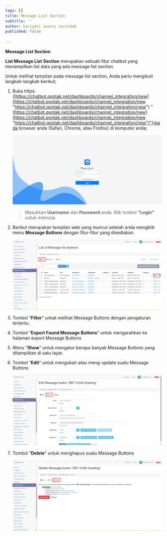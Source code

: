 ```yaml
---
tags: []
title: Message List Section
subtitle: ''
author: hariyati suarni nurindah
published: false

---
```

**Message List Section**

**List Message List** **Section** merupakan sebuah fitur chatbot yang menampilkan list data yang ada message list section.

Untuk melihat tampilan pada message list section, Anda perlu mengikuti langkah-langkah berikut;

1. Buka https: ([https://chatbot.qontak.net/dashboards/channel_integration/new](https://chatbot.qontak.net/dashboards/channel_integration/new "https://chatbot.qontak.net/dashboards/channel_integration/new") "[https://chatbot.qontak.net/dashboards/channel_integration/new](https://chatbot.qontak.net/dashboards/channel_integration/new "https://chatbot.qontak.net/dashboards/channel_integration/new")"))pada browser anda (Safari, Chrome, atau Firefox) di komputer anda;

   ![](/uploads/channell.PNG)

   > Masukkan **Username** dan **Password** anda. Klik tombol **“Login”** untuk memulai.
2. Berikut merupakan tampilan web yang muncul setelah anda mengklik menu **Message Buttons** dengan fitur-fitur yang disediakan.

   ![](/uploads/message-list-sections1.PNG)
3. Tombol “**Filter**” untuk melihat Message Buttons dengan pengaturan tertentu.
4. Tombol “**Export Found Message Buttons**” untuk mengarahkan ke halaman export Message Buttons
5. Menu “**Show**” untuk mengatur berapa banyak Message Buttons yang ditampilkan di satu layar.
6. Tombol “**Edit**” untuk mengubah atau meng-update suatu Message Buttons

   ![](/uploads/message-buttons3.PNG)
7. Tombol “**Delete**” untuk menghapus suatu Message Buttons

   ![](/uploads/message-buttons4.PNG)